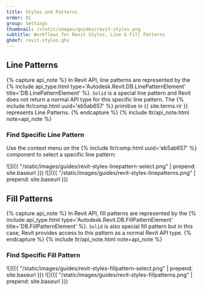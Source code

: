 ```yaml
---
title: Styles and Patterns
order: 91
group: Settings
thumbnail: /static/images/guides/revit-styles.png
subtitle: Workflows for Revit Styles, Line & Fill Patterns
ghdef: revit-styles.ghx
---
```


## Line Patterns

{% capture api_note %}
In Revit API, line patterns are represented by the {% include api_type.html type='Autodesk.Revit.DB.LinePatternElement' title='DB.LinePatternElement' %}. `Solid` is a special line pattern and Revit does not return a normal API type for this specific line pattern. The {% include ltr/comp.html uuid='eb5ab657' %} primitive in {{ site.terms.rir }} represents Line Patterns.
{% endcapture %}
{% include ltr/api_note.html note=api_note %}

### Find Specific Line Pattern

Use the context menu on the {% include ltr/comp.html uuid='eb5ab657' %} component to select a specific line pattern:

![]({{ "/static/images/guides/revit-styles-linepattern-select.png" | prepend: site.baseurl }})
![]({{ "/static/images/guides/revit-styles-linepatterns.png" | prepend: site.baseurl }})

## Fill Patterns

{% capture api_note %}
In Revit API, fill patterns are represented by the {% include api_type.html type='Autodesk.Revit.DB.FillPatternElement' title='DB.FillPatternElement' %}. `Solid` is also special fill pattern but in this case, Revit provides access to this pattern as a normal Revit API type.
{% endcapture %}
{% include ltr/api_note.html note=api_note %}

### Find Specific Fill Pattern

![]({{ "/static/images/guides/revit-styles-fillpattern-select.png" | prepend: site.baseurl }})
![]({{ "/static/images/guides/revit-styles-fillpatterns.png" | prepend: site.baseurl }})
